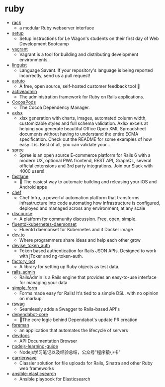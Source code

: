# ruby
- [rack](https://github.com/rack/rack)
  - a modular Ruby webserver interface
- [setup](https://github.com/lewagon/setup)
  - Setup instructions for Le Wagon's students on their first day of Web Development Bootcamp
- [vagrant](https://github.com/hashicorp/vagrant)
  - Vagrant is a tool for building and distributing development environments.
- [linguist](https://github.com/github/linguist)
  - Language Savant. If your repository's language is being reported incorrectly, send us a pull request!
- [astuto](https://github.com/riggraz/astuto)
  - A free, open source, self-hosted customer feedback tool 🦊
- [activeadmin](https://github.com/activeadmin/activeadmin)
  - The administration framework for Ruby on Rails applications.
- [CocoaPods](https://github.com/CocoaPods/CocoaPods)
  - The Cocoa Dependency Manager.
- [axlsx](https://github.com/randym/axlsx)
  - xlsx generation with charts, images, automated column width, customizable styles and full schema validation. Axlsx excels at helping you generate beautiful Office Open XML Spreadsheet documents without having to understand the entire ECMA specification. Check out the README for some examples of how easy it is. Best of all, you can validate your…
- [spree](https://github.com/spree/spree)
  - Spree is an open source E-commerce platform for Rails 6 with a modern UX, optional PWA frontend, REST API, GraphQL, several official extensions and 3rd party integrations. Join our Slack with 4000 users!
- [fastlane](https://github.com/fastlane/fastlane)
  - 🚀 The easiest way to automate building and releasing your iOS and Android apps
- [chef](https://github.com/chef/chef)
  - Chef Infra, a powerful automation platform that transforms infrastructure into code automating how infrastructure is configured, deployed and managed across any environment, at any scale
- [discourse](https://github.com/discourse/discourse)
  - A platform for community discussion. Free, open, simple.
- [fluentd-kubernetes-daemonset](https://github.com/fluent/fluentd-kubernetes-daemonset)
  - Fluentd daemonset for Kubernetes and it Docker image
- [dev.to](https://github.com/thepracticaldev/dev.to)
  - Where programmers share ideas and help each other grow
- [devise_token_auth](https://github.com/lynndylanhurley/devise_token_auth)
  - Token based authentication for Rails JSON APIs. Designed to work with jToker and ng-token-auth.
- [factory_bot](https://github.com/thoughtbot/factory_bot)
  - A library for setting up Ruby objects as test data.
- [rails_admin](https://github.com/sferik/rails_admin)
  - RailsAdmin is a Rails engine that provides an easy-to-use interface for managing your data
- [simple_form](https://github.com/heartcombo/simple_form)
  - Forms made easy for Rails! It's tied to a simple DSL, with no opinion on markup.
- [rswag](https://github.com/rswag/rswag)
  - Seamlessly adds a Swagger to Rails-based API's
- [dependabot-core](https://github.com/dependabot/dependabot-core)
  - 🤖The core logic behind Dependabot's update PR creation
- [foreman](https://github.com/theforeman/foreman)
  - an application that automates the lifecycle of servers
- [devdocs](https://github.com/freeCodeCamp/devdocs)
  - API Documentation Browser
- [nodejs-learning-guide](https://github.com/chyingp/nodejs-learning-guide)
  - Nodejs学习笔记以及经验总结，公众号"程序猿小卡"
- [carrierwave](https://github.com/carrierwaveuploader/carrierwave)
  - Classier solution for file uploads for Rails, Sinatra and other Ruby web frameworks
- [ansible-elasticsearch](https://github.com/elastic/ansible-elasticsearch)
  - Ansible playbook for Elasticsearch
